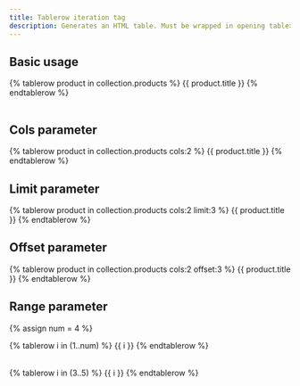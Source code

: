 ```yaml
---
title: Tablerow iteration tag
description: Generates an HTML table. Must be wrapped in opening table> and closing /table> HTML tags.
---
```

## Basic usage
<table>
{% tablerow product in collection.products %}
  {{ product.title }}
{% endtablerow %}
</table>

## Cols parameter
{% tablerow product in collection.products cols:2 %}
  {{ product.title }}
{% endtablerow %}

## Limit parameter
{% tablerow product in collection.products cols:2 limit:3 %}
  {{ product.title }}
{% endtablerow %}

## Offset parameter
{% tablerow product in collection.products cols:2 offset:3 %}
  {{ product.title }}
{% endtablerow %}

## Range parameter
<!--variable number example-->

{% assign num = 4 %}
<table>
{% tablerow i in (1..num) %}
  {{ i }}
{% endtablerow %}
</table>

<!--literal number example-->

<table>
{% tablerow i in (3..5) %}
  {{ i }}
{% endtablerow %}
</table>